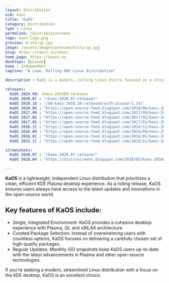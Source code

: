 ```yaml
---
layout: distribution
uid: kaos
title: 'KaOS'
Category: Distribution
type : Linux
permalink: /distribution/kaos
logo: kaos-logo.png
preview: krita-op.jpg
image: /assets/images/preview/krita-op.jpg
blog: https://kaosx.us/news/
home_page: https://kaosx.us
desktops: [plasma]
base : Independent
tagline: "A Lean, Rolling KDE Linux Distribution"

description : KaOS is a modern, rolling Linux distro focused on a streamlined KDE Plasma experience. It offers regular updates, a single desktop environment, and a curated package selection.

releases:
  KaOS 2024.09: /kaos-202409-release/
  KaOS 2020.07 : "/kaos-2020.07-release/"
  KaOS 2018.10 : "/00-kaos-2018.10-released-with-plasma-5.14/"
  KaOS 2018.06 : "https://open-source-feed.blogspot.com/2018/06/kaos-201806-released-with-plasma-5131.html"
  KaOS 2017.09 : "https://open-source-feed.blogspot.com/2017/09/kaos-201709-snapshot-released-with.html"
  KaOS 2017.02 : "https://open-source-feed.blogspot.com/2017/02/kaos-201702-snapshot-released-with.html"
  KaOS 2017.01 : "https://open-source-feed.blogspot.com/2017/01/kaos-201701-released-with-fresh-look.html"
  KaOS 2016.11 : "https://open-source-feed.blogspot.com/2016/11/kaos-201611-released-with-plasma-583.html"
  KaOS 2016.09 : "https://open-source-feed.blogspot.com/2016/09/kaos-201609-released-with-latest-kde.html"
  KaOS 2016.01 : "https://open-source-feed.blogspot.com/2016/01/kaos-201601-released.html"
  KaOS 2015.11 : "https://open-source-feed.blogspot.com/2015/11/kaos-201511-is-available-now.html"

screenshots:
  KaOS 2020.07 : "/kaos-2020.07-release/"
  KaOS 2018.04 : "https://distroscreens.blogspot.com/2018/05/kaos-201804-screenshots.html"

---
```


**KaOS** is a lightweight, independent Linux distribution that prioritizes a clean, efficient KDE Plasma desktop experience. As a rolling release, KaOS ensures users always have access to the latest updates and innovations in the open-source world.

## Key features of KaOS include:

- Single, Integrated Environment: KaOS provides a cohesive desktop experience with Plasma, Qt, and x86_64 architecture.
- Curated Package Selection: Instead of overwhelming users with countless options, KaOS focuses on delivering a carefully chosen set of high-quality packages.
- Regular Updates: Monthly ISO snapshots keep KaOS users up-to-date with the latest advancements in Plasma and other open-source technologies.

If you're seeking a modern, streamlined Linux distribution with a focus on the KDE desktop, KaOS is an excellent choice.